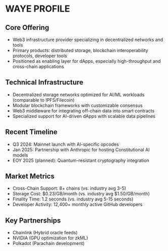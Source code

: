 # WAYE PROFILE

## Core Offering
- Web3 infrastructure provider specializing in decentralized networks and tools
- Primary products: distributed storage, blockchain interoperability protocols, developer tools
- Positioned as enabling layer for dApps, especially high-throughput and cross-chain applications

## Technical Infrastructure
- Decentralized storage networks optimized for AI/ML workloads (comparable to IPFS/Filecoin)
- Modular blockchain frameworks with customizable consensus
- Web3 middleware for integrating off-chain data into smart contracts
- Specialized support for AI-driven dApps with scalable data pipelines

## Recent Timeline
- Q3 2024: Mainnet launch with AI-specific opcodes
- Jan 2025: Partnership with Anthropic for hosting Constitutional AI models
- EOY 2025 (planned): Quantum-resistant cryptography integration

## Market Metrics
- Cross-Chain Support: 8+ chains (vs. industry avg 3-5)
- Storage Cost: $0.23/GB/month (vs. industry avg $1.50/GB/month)
- Finality Time: 1.2 seconds (vs. industry avg 5-15 seconds)
- Developer Activity: 12,400+ monthly active GitHub developers

## Key Partnerships
- Chainlink (Hybrid oracle feeds)
- NVIDIA (GPU optimization for zkML)
- Polkadot (Parachain development)
